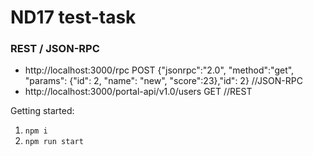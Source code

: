 # ND17 test-task

### REST / JSON-RPC

- http://localhost:3000/rpc POST {"jsonrpc":"2.0", "method":"get", "params": {"id": 2, "name": "new", "score":23},"id": 2} //JSON-RPC
- http://localhost:3000/portal-api/v1.0/users  GET   //REST


Getting started:

1. `npm i`
2. `npm run start`
